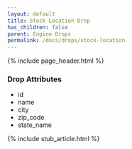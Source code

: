 ```yaml
---
layout: default
title: Stock Location Drop
has_children: false
parent: Engine Drops
permalink: /docs/drops/stock-location
---
```


{% include page_header.html %}

### Drop Attributes

- id
- name
- city
- zip_code
- state_name

{% include stub_article.html %}

